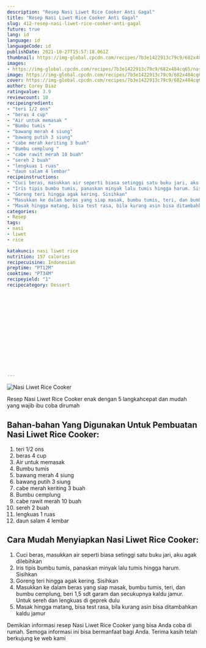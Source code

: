 ```yaml
---
description: "Resep Nasi Liwet Rice Cooker Anti Gagal"
title: "Resep Nasi Liwet Rice Cooker Anti Gagal"
slug: 412-resep-nasi-liwet-rice-cooker-anti-gagal
future: true
lang: id
language: id
languageCode: id
publishDate: 2021-10-27T15:57:18.061Z 
thumbnail: https://img-global.cpcdn.com/recipes/7b3e1422913c79c9/682x484cq65/nasi-liwet-rice-cooker-foto-resep-utama.webp
images:
- https://img-global.cpcdn.com/recipes/7b3e1422913c79c9/682x484cq65/nasi-liwet-rice-cooker-foto-resep-utama.webp
image: https://img-global.cpcdn.com/recipes/7b3e1422913c79c9/682x484cq65/nasi-liwet-rice-cooker-foto-resep-utama.webp
cover: https://img-global.cpcdn.com/recipes/7b3e1422913c79c9/682x484cq65/nasi-liwet-rice-cooker-foto-resep-utama.webp
author: Corey Diaz
ratingvalue: 3.9
reviewcount: 10
recipeingredient:
- "teri 1/2 ons"
- "beras 4 cup"
- "Air untuk memasak "
- "Bumbu tumis "
- "bawang merah 4 siung"
- "bawang putih 3 siung"
- "cabe merah keriting 3 buah"
- "Bumbu cemplung "
- "cabe rawit merah 10 buah"
- "sereh 2 buah"
- "lengkuas 1 ruas"
- "daun salam 4 lembar"
recipeinstructions:
- "Cuci beras, masukkan air seperti biasa setinggi satu buku jari, aku agak dilebihkan"
- "Iris tipis bumbu tumis, panaskan minyak lalu tumis hingga harum. Sisihkan"
- "Goreng teri hingga agak kering. Sisihkan"
- "Masukkan ke dalam beras yang siap masak, bumbu tumis, teri, dan bumbu cemplung, beri 1,5 sdt garam dan secukupnya kaldu jamur. Untuk sereh dan lengkuas di geprek dulu"
- "Masak hingga matang, bisa test rasa, bila kurang asin bisa ditambahkan kaldu jamur"
categories:
- Resep
tags:
- nasi
- liwet
- rice

katakunci: nasi liwet rice 
nutrition: 157 calories
recipecuisine: Indonesian
preptime: "PT12M"
cooktime: "PT34M"
recipeyield: "1"
recipecategory: Dessert


     
    
    
    
    
    
    
    
    
    
    
      
    
---
```



![Nasi Liwet Rice Cooker](https://img-global.cpcdn.com/recipes/7b3e1422913c79c9/682x484cq65/nasi-liwet-rice-cooker-foto-resep-utama.webp)

Resep Nasi Liwet Rice Cooker  enak dengan 5 langkahcepat dan mudah yang wajib ibu coba dirumah

<!--inarticleads1-->

## Bahan-bahan Yang Digunakan Untuk Pembuatan Nasi Liwet Rice Cooker:

1. teri 1/2 ons
1. beras 4 cup
1. Air untuk memasak 
1. Bumbu tumis 
1. bawang merah 4 siung
1. bawang putih 3 siung
1. cabe merah keriting 3 buah
1. Bumbu cemplung 
1. cabe rawit merah 10 buah
1. sereh 2 buah
1. lengkuas 1 ruas
1. daun salam 4 lembar



<!--inarticleads2-->

## Cara Mudah Menyiapkan Nasi Liwet Rice Cooker:

1. Cuci beras, masukkan air seperti biasa setinggi satu buku jari, aku agak dilebihkan
1. Iris tipis bumbu tumis, panaskan minyak lalu tumis hingga harum. Sisihkan
1. Goreng teri hingga agak kering. Sisihkan
1. Masukkan ke dalam beras yang siap masak, bumbu tumis, teri, dan bumbu cemplung, beri 1,5 sdt garam dan secukupnya kaldu jamur. Untuk sereh dan lengkuas di geprek dulu
1. Masak hingga matang, bisa test rasa, bila kurang asin bisa ditambahkan kaldu jamur




Demikian informasi  resep Nasi Liwet Rice Cooker   yang bisa Anda coba di rumah. Semoga informasi ini bisa bermanfaat bagi Anda. Terima kasih telah berkujung ke web kami
